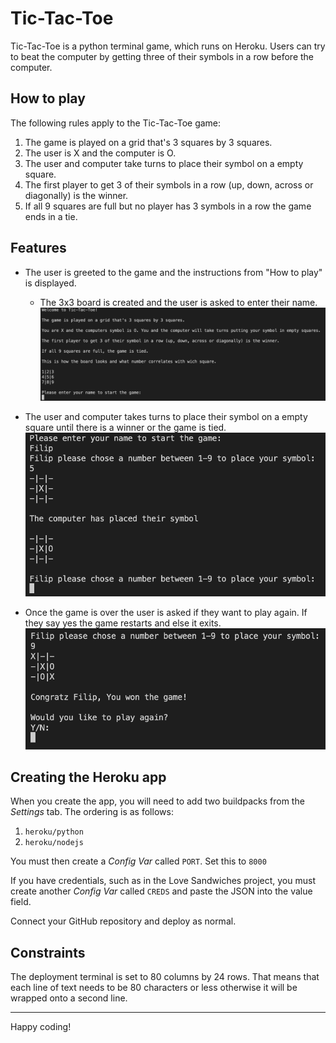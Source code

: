 # Tic-Tac-Toe

Tic-Tac-Toe is a python terminal game, which runs on Heroku.
Users can try to beat the computer by getting three of their symbols in a row before the computer.


## How to play

The following rules apply to the Tic-Tac-Toe game:

1. The game is played on a grid that's 3 squares by 3 squares.
2. The user is X and the computer is O.
3. The user and computer take turns to place their symbol on a empty square. 
4. The first player to get 3 of their symbols in a row (up, down, across or diagonally) is the winner.
5. If all 9 squares are full but no player has 3 symbols in a row the game ends in a tie.


## Features

* The user is greeted to the game and the instructions from "How to play" is displayed.
    * The 3x3 board is created and the user is asked to enter their name.
![Welcome msg](images/welcome-msg-tic-tac-toe.png)

* The user and computer takes turns to place their symbol on a empty square until there is a winner or the game is tied.
![Take turns](images/take-turns-tic-tac-toe.png)

* Once the game is over the user is asked if they want to play again. If they say yes the game restarts and else it exits.
![Game finished](images/game-finished-tic-tac-toe.png)
## Creating the Heroku app

When you create the app, you will need to add two buildpacks from the _Settings_ tab. The ordering is as follows:

1. `heroku/python`
2. `heroku/nodejs`

You must then create a _Config Var_ called `PORT`. Set this to `8000`

If you have credentials, such as in the Love Sandwiches project, you must create another _Config Var_ called `CREDS` and paste the JSON into the value field.

Connect your GitHub repository and deploy as normal.

## Constraints

The deployment terminal is set to 80 columns by 24 rows. That means that each line of text needs to be 80 characters or less otherwise it will be wrapped onto a second line.

-----
Happy coding!